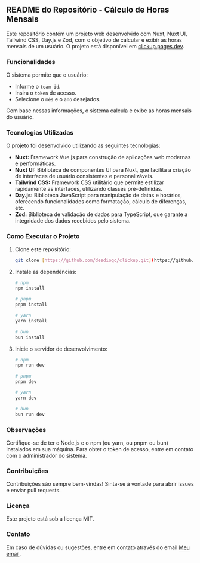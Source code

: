## README do Repositório - Cálculo de Horas Mensais

Este repositório contém um projeto web desenvolvido com Nuxt, Nuxt UI, Tailwind CSS, Day.js e Zod, com o objetivo de calcular e exibir as horas mensais de um usuário. O projeto está disponível em [clickup.pages.dev](clickup.pages.dev).

### Funcionalidades

O sistema permite que o usuário:

- Informe o `team id`.
- Insira o `token` de acesso.
- Selecione o `mês` e o `ano` desejados.

Com base nessas informações, o sistema calcula e exibe as horas mensais do usuário.

### Tecnologias Utilizadas

O projeto foi desenvolvido utilizando as seguintes tecnologias:

- **Nuxt:** Framework Vue.js para construção de aplicações web modernas e performáticas.
- **Nuxt UI:** Biblioteca de componentes UI para Nuxt, que facilita a criação de interfaces de usuário consistentes e personalizáveis.
- **Tailwind CSS:** Framework CSS utilitário que permite estilizar rapidamente as interfaces, utilizando classes pré-definidas.
- **Day.js:** Biblioteca JavaScript para manipulação de datas e horários, oferecendo funcionalidades como formatação, cálculo de diferenças, etc.
- **Zod:** Biblioteca de validação de dados para TypeScript, que garante a integridade dos dados recebidos pelo sistema.

### Como Executar o Projeto

1. Clone este repositório:
   ```bash
   git clone [https://github.com/desdiogo/clickup.git](https://github.com/desdiogo/clickup.git)
   ```

2. Instale as dependências:

   ```bash
   # npm
   npm install
   
   # pnpm
   pnpm install
   
   # yarn
   yarn install
   
   # bun
   bun install
   ```

3. Inicie o servidor de desenvolvimento:

   ```bash
   # npm
   npm run dev
   
   # pnpm
   pnpm dev
   
   # yarn
   yarn dev
   
   # bun
   bun run dev
   ```

### Observações

Certifique-se de ter o Node.js e o npm (ou yarn, ou pnpm ou bun) instalados em sua máquina.
Para obter o token de acesso, entre em contato com o administrador do sistema.

### Contribuições
Contribuições são sempre bem-vindas! Sinta-se à vontade para abrir issues e enviar pull requests.

### Licença

Este projeto está sob a licença MIT.

### Contato

Em caso de dúvidas ou sugestões, entre em contato através do email [Meu email](mailto:desdiogo10@yahoo.com).